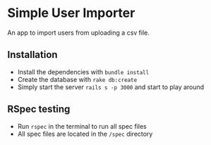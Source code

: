# Simple User Importer

An app to import users from uploading a csv file.

## Installation

* Install the dependencies with `bundle install`
* Create the database with `rake db:create`
* Simply start the server `rails s -p 3000` and start to play around

## RSpec testing

* Run `rspec` in the terminal to run all spec files
* All spec files are located in the `/spec` directory